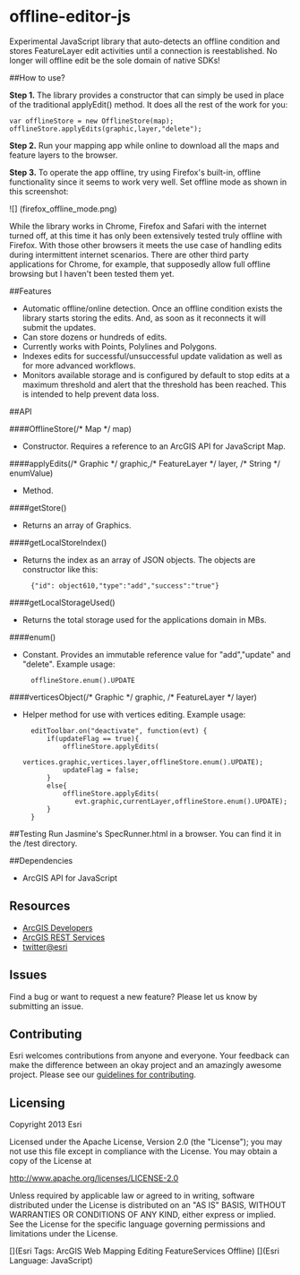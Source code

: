 offline-editor-js
=================

Experimental JavaScript library that auto-detects an offline condition and stores FeatureLayer edit activities until a connection is reestablished. No longer will offline edit be the sole domain of native SDKs!

##How to use?

**Step 1.** The library provides a constructor that can simply be used in place of the traditional applyEdit() method. It does all the rest of the work for you:

	var offlineStore = new OfflineStore(map);
	offlineStore.applyEdits(graphic,layer,"delete");
	
**Step 2.** Run your mapping app while online to download all the maps and feature layers to the browser.

**Step 3.** To operate the app offline, try using Firefox's built-in, offline functionality since it seems to work very well. Set offline mode as shown in this screenshot:

![] (firefox_offline_mode.png)
	
While the library works in Chrome, Firefox and Safari with the internet turned off, at this time it has only been extensively tested truly offline with Firefox. With those other browsers it meets the use case of handling edits during intermittent internet scenarios. There are other third party applications for Chrome, for example, that supposedly allow full offline browsing but I haven't been tested them yet. 	
		
##Features

* Automatic offline/online detection. Once an offline condition exists the library starts storing the edits. And, as soon as it reconnects it will submit the updates.
* Can store dozens or hundreds of edits.
* Currently works with Points, Polylines and Polygons.
* Indexes edits for successful/unsuccessful update validation as well as for more advanced workflows.
* Monitors available storage and is configured by default to stop edits at a maximum threshold and alert that the threshold has been reached. This is intended to help prevent data loss.

##API

####OfflineStore(/\* Map \*/ map)
* Constructor. Requires a reference to an ArcGIS API for JavaScript Map.

####applyEdits(/\* Graphic \*/ graphic,/\* FeatureLayer \*/ layer, /\* String \*/ enumValue)
* Method.

####getStore()
* Returns an array of Graphics.

####getLocalStoreIndex()
* Returns the index as an array of JSON objects. The objects are constructor like this:
	
		{"id": object610,"type":"add","success":"true"}

####getLocalStorageUsed()
* Returns the total storage used for the applications domain in MBs.

####enum()
* Constant. Provides an immutable reference value for "add","update" and "delete". Example usage:

		offlineStore.enum().UPDATE



####verticesObject(/\* Graphic \*/ graphic, /\* FeatureLayer \*/ layer)
* Helper method for use with vertices editing. Example usage:

		editToolbar.on("deactivate", function(evt) {
            if(updateFlag == true){
                offlineStore.applyEdits(
                   vertices.graphic,vertices.layer,offlineStore.enum().UPDATE);
                updateFlag = false;
            }
            else{
                offlineStore.applyEdits(
                   evt.graphic,currentLayer,offlineStore.enum().UPDATE);
            }
        }




##Testing
Run Jasmine's SpecRunner.html in a browser. You can find it in the /test directory.

##Dependencies
* ArcGIS API for JavaScript

## Resources

* [ArcGIS Developers](http://developers.arcgis.com)
* [ArcGIS REST Services](http://resources.arcgis.com/en/help/arcgis-rest-api/)
* [twitter@esri](http://twitter.com/esri)

## Issues

Find a bug or want to request a new feature?  Please let us know by submitting an issue.

## Contributing

Esri welcomes contributions from anyone and everyone. Your feedback can make the difference between an okay project and an amazingly awesome project. Please see our [guidelines for contributing](https://github.com/esri/contributing).


## Licensing
Copyright 2013 Esri

Licensed under the Apache License, Version 2.0 (the "License");
you may not use this file except in compliance with the License.
You may obtain a copy of the License at

   http://www.apache.org/licenses/LICENSE-2.0

Unless required by applicable law or agreed to in writing, software
distributed under the License is distributed on an "AS IS" BASIS,
WITHOUT WARRANTIES OR CONDITIONS OF ANY KIND, either express or implied.
See the License for the specific language governing permissions and
limitations under the License.

[](Esri Tags: ArcGIS Web Mapping Editing FeatureServices Offline)
[](Esri Language: JavaScript)


